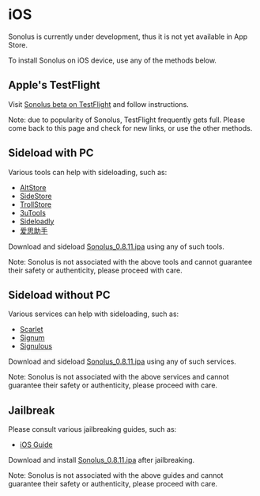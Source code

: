 # iOS

Sonolus is currently under development, thus it is not yet available in App Store.

To install Sonolus on iOS device, use any of the methods below.

## Apple's TestFlight

Visit [Sonolus beta on TestFlight](https://testflight.apple.com/join/mdFtAf92) and follow instructions.

Note: due to popularity of Sonolus, TestFlight frequently gets full. Please come back to this page and check for new links, or use the other methods.

## Sideload with PC

Various tools can help with sideloading, such as:

-   [AltStore](https://altstore.io)
-   [SideStore](https://sidestore.io)
-   [TrollStore](https://github.com/opa334/TrollStore)
-   [3uTools](http://3u.com)
-   [Sideloadly](https://sideloadly.io)
-   [爱思助手](https://www.i4.cn)

Download and sideload [Sonolus_0.8.11.ipa](https://download.sonolus.com/Sonolus_0.8.11.ipa) using any of such tools.

Note: Sonolus is not associated with the above tools and cannot guarantee their safety or authenticity, please proceed with care.

## Sideload without PC

Various services can help with sideloading, such as:

-   [Scarlet](https://usescarlet.com)
-   [Signum](https://signumsign.me)
-   [Signulous](https://www.signulous.com)

Download and sideload [Sonolus_0.8.11.ipa](https://download.sonolus.com/Sonolus_0.8.11.ipa) using any of such services.

Note: Sonolus is not associated with the above services and cannot guarantee their safety or authenticity, please proceed with care.

## Jailbreak

Please consult various jailbreaking guides, such as:

-   [iOS Guide](https://ios.cfw.guide)

Download and install [Sonolus_0.8.11.ipa](https://download.sonolus.com/Sonolus_0.8.11.ipa) after jailbreaking.

Note: Sonolus is not associated with the above guides and cannot guarantee their safety or authenticity, please proceed with care.
